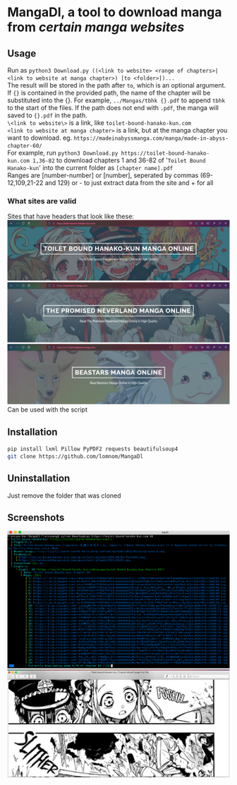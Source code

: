 # MangaDl, a tool to download manga from *certain manga websites*
## Usage
Run as `python3 Download.py ((<link to website> <range of chapters>|<link to website at manga chapter>) [to <folder>])...`  
The result will be stored in the path after `to`, which is an optional argument. If `{}` is contained in the provided path, the name of the chapter will be substituted into the {}. For example, `../Mangas/tbhk {}.pdf` to append `tbhk `  to the start of the files. If the path does not end with `.pdf`, the manga will saved to `{}.pdf` in the path.    
`\<link to website\>` is a link, like `toilet-bound-hanako-kun.com`  
`<link to website at manga chapter>` is a link, but at the manga chapter you want to download. eg. `https://madeinabyssmanga.com/manga/made-in-abyss-chapter-60/`  
For example, run `python3 Download.py https://toilet-bound-hanako-kun.com 1,36-82` to download chapters 1 and 36-82 of '`Toilet Bound Hanako-kun`' into the current folder as `[chapter name].pdf`  
Ranges are [number-number] or [number], seperated by commas (69-12,109,21-22 and 129) or - to just extract data from the site and + for all  
### What sites are valid
Sites that have headers that look like these:  
![Hanako](Screenshots/HanakoHeader.png)  
![Neverland](Screenshots/NeverlandHeader.png)  
![Hanako](Screenshots/BeastarsHeader.png)  
Can be used with the script
## Installation
```bash
pip install lxml Pillow PyPDF2 requests beautifulsoup4
git clone https://github.com/lomnom/MangaDl
```
## Uninstallation
Just remove the folder that was cloned
## Screenshots
![Downloading](Screenshots/Downloading.png)  
![Product](Screenshots/Product.png)  